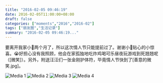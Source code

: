 ```yaml
---
title: "2016-02-05 09:46:19"
date: 2016-02-05T11:00:00+08:00
draft: false
categories: ["moments","2016","2016-02"]
tags: ["朋友圈","生活记录"]
summary: "2016-02-05 09:46:19..."
---
```


要离开我家小🐨两个月了，所以这次情人节只能提前过了。谢谢小🐨贴心的小惊喜。😭好担心没有我照顾，他会在家孤独地吃炸鸡喝可乐昼夜玩游戏到死翘翘呢（[微笑]）。另外，附送汪汪们一张金刚护体符，毕竟情人节快到了[善意的微笑.jpg]。

![Media 1](/Moments/photos/2016-02-05/201602050946190.jpg)
![Media 2](/Moments/photos/2016-02-05/201602050946191.jpg)
![Media 3](/Moments/photos/2016-02-05/201602050946192.jpg)
![Media 4](/Moments/photos/2016-02-05/201602050946193.jpg)

